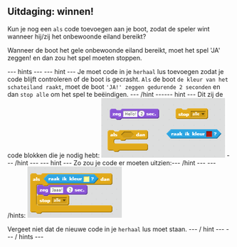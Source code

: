 ## Uitdaging: winnen!

Kun je nog een `als` code toevoegen aan je boot, zodat de speler wint wanneer hij/zij het onbewoonde eiland bereikt?

Wanneer de boot het gele onbewoonde eiland bereikt, moet het spel 'JA' zeggen! en dan zou het spel moeten stoppen.

--- hints --- --- hint --- Je moet code in je `herhaal` lus toevoegen zodat je code blijft controleren of de boot is gecrasht. `Als` de boot `de kleur van het schateiland raakt`, moet de boot `'JA!' zeggen gedurende 2 seconden` en dan `stop alle` om het spel te beëindigen. --- /hint ------ hint --- Dit zij de code blokken die je nodig hebt: ![screenshot](images/boat-win-blocks.png) --- /hint --- --- hint --- Zo zou je code er moeten uitzien:--- /hint --- --- /hints: ![screenshot](images/boat-win-code.png)

Vergeet niet dat de nieuwe code in je `herhaal` lus moet staan. --- / hint --- --- / hints ---